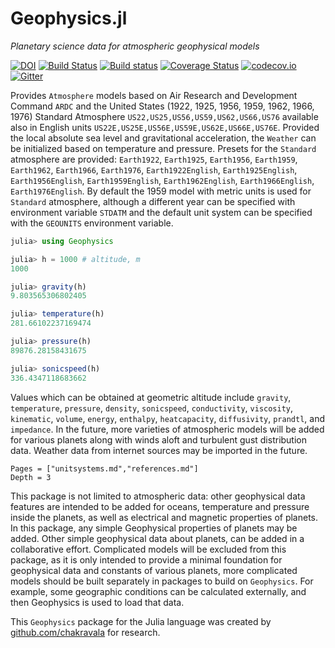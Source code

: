 # Geophysics.jl

*Planetary science data for atmospheric geophysical models*

[![DOI](https://zenodo.org/badge/306497671.svg)](https://zenodo.org/badge/latestdoi/306497671)
[![Build Status](https://travis-ci.org/chakravala/Geophysics.jl.svg?branch=master)](https://travis-ci.org/chakravala/Geophysics.jl)
[![Build status](https://ci.appveyor.com/api/projects/status/dkbkhd26j463hnx7?svg=true)](https://ci.appveyor.com/project/chakravala/geophysics-jl)
[![Coverage Status](https://coveralls.io/repos/chakravala/Geophysics.jl/badge.svg?branch=master&service=github)](https://coveralls.io/github/chakravala/Geophysics.jl?branch=master)
[![codecov.io](https://codecov.io/github/chakravala/Geophysics.jl/coverage.svg?branch=master)](https://codecov.io/github/chakravala/Geophysics.jl?branch=master)
[![Gitter](https://badges.gitter.im/Grassmann-jl/community.svg)](https://gitter.im/Grassmann-jl/community?utm_source=badge&utm_medium=badge&utm_campaign=pr-badge)

Provides `Atmosphere` models based on Air Research and Development Command `ARDC` and the United States (1922, 1925, 1956, 1959, 1962, 1966, 1976) Standard Atmosphere `US22,US25,US56,US59,US62,US66,US76` available also in English units `US22E,US25E,US56E,US59E,US62E,US66E,US76E`.
Provided the local absolute sea level and gravitational acceleration, the `Weather` can be initialized based on temperature and pressure.
Presets for the `Standard` atmosphere are provided: `Earth1922`, `Earth1925`, `Earth1956`, `Earth1959`, `Earth1962`, `Earth1966`, `Earth1976`, `Earth1922English`, `Earth1925English`, `Earth1956English`, `Earth1959English`, `Earth1962English`, `Earth1966English`, `Earth1976English`.
By default the 1959 model with metric units is used for `Standard` atmosphere, although a different year can be specified with environment variable `STDATM` and the default unit system can be specified with the `GEOUNITS` environment variable.

```julia
julia> using Geophysics

julia> h = 1000 # altitude, m
1000

julia> gravity(h)
9.803565306802405

julia> temperature(h)
281.66102237169474

julia> pressure(h)
89876.28158431675

julia> sonicspeed(h)
336.4347118683662
```

Values which can be obtained at geometric altitude include `gravity`, `temperature`, `pressure`, `density`, `sonicspeed`, `conductivity`, `viscosity`, `kinematic`, `volume`, `energy`, `enthalpy`, `heatcapacity`, `diffusivity`, `prandtl`, and `impedance`.
In the future, more varieties of atmospheric models will be added for various planets along with winds aloft and turbulent gust distribution data.
Weather data from internet sources may be imported in the future.

```@contents
Pages = ["unitsystems.md","references.md"]
Depth = 3
```

This package is not limited to atmospheric data: other geophysical data features are intended to be added for oceans, temperature and pressure inside the planets, as well as electrical and magnetic properties of planets.
In this package, any simple Geophysical properties of planets may be added.
Other simple geophysical data about planets, can be added in a collaborative effort.
Complicated models will be excluded from this package, as it is only intended to provide a minimal foundation for geophysical data and constants of various planets, more complicated models should be built separately in packages to build on `Geophysics`.
For example, some geographic conditions can be calculated externally, and then Geophysics is used to load that data.

This `Geophysics` package for the Julia language was created by [github.com/chakravala](https://github.com/chakravala) for research.
